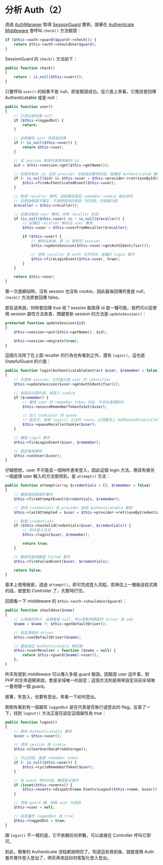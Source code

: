 # 分析 Auth（2）

透過 [AuthManager][] 取得 [SessionGuard][] 實例，接著在 [Authenticate Middleware][] 會呼叫 `check()` 方法驗證：

```php
if ($this->auth->guard($guard)->check()) {
    return $this->auth->shouldUse($guard);
}
```

SessionGuard 的 `check()` 方法如下：

```php
public function check()
{
    return ! is_null($this->user());
}
```

只要呼叫 `user()` 的結果不是 null，即是驗證成功。從介面上來看，它應該會回傳 Authenticatable 或是 null：

```php
public function user()
{
    // 已登出就回傳 null
    if ($this->loggedOut) {
        return;
    }

    // 如果屬性 user 有值就回傳
    if (! is_null($this->user)) {
        return $this->user;
    }

    // 從 session 取得代表使用者的 id 
    $id = $this->session->get($this->getName());

    // 如果有取到 id，且從 provider 也能取回實例的話，就觸發 Authenticated 事件
    if (! is_null($id) && $this->user = $this->provider->retrieveById($id)) {
        $this->fireAuthenticatedEvent($this->user);
    }

    // 取得 recaller 實例。這個實例是從 remember cookie 建出來的
    // 從原始碼還不確定，不過應該指的就是「記住我」的按鈕功能
    $recaller = $this->recaller();

    // 如果沒取到 user 實例，但有 recaller 的話
    if (is_null($this->user) && ! is_null($recaller)) {
        // 試著從 recaller 解析出 user 實例
        $this->user = $this->userFromRecaller($recaller);

        if ($this->user) {
            // 解析出來後，將 id 更新回 session
            $this->updateSession($this->user->getAuthIdentifier());

            // 使用 recaller 對 Auth 元件而言，是屬於 Login 事件
            $this->fireLoginEvent($this->user, true);
        }
    }

    return $this->user;
}
```

第一次進網站時，沒有 session 也沒有 cookie，因此最後回傳的會是 null，`check()` 方法將會回傳 false。

那反過來說，何時會回傳 true 呢？session 能取得 id 是一種可能，我們可以從使用 session 屬性方法來查，關鍵更新 session 的方法是 `updateSession()`：

```php
protected function updateSession($id)
{
    $this->session->put($this->getName(), $id);

    $this->session->migrate(true);
}
```

這個方法除了在上面 recaller 的行為也有看到之外，還有 `login()`，這也是 StatefulGuard 的介面：

```php
public function login(AuthenticatableContract $user, $remember = false)
{
    // 先更新 session，它的值正是 user 的 identifier
    $this->updateSession($user->getAuthIdentifier());

    // 有點記住我的話，就寫入 cookie
    if ($remember) {
        // 確保 user 的 remember token 存在，不存在會建新的
        $this->ensureRememberTokenIsSet($user);

        // 加入 CookieJar 的 queue
        // 換言之，使用 login() 方法的 route，必須要加上 AddQueuedCookiesToResponse 的 middleware 才會有作用
        $this->queueRecallerCookie($user);
    }

    // 觸發 Login 事件
    $this->fireLoginEvent($user, $remember);

    // 設定會員實例
    $this->setUser($user);
}
```

仔細想想，user 不可能丟一個物件進來登入，因此這個 login 方法，應該有被另一個處理 user 輸入的方法使用到，是 `attempt()` 方法：

```php
public function attempt(array $credentials = [], $remember = false)
{
    // 觸發嘗試驗證的事件
    $this->fireAttemptEvent($credentials, $remember);

    // 使用 credentials 去 provider 取得 Authenticatable 實例
    $this->lastAttempted = $user = $this->provider->retrieveByCredentials($credentials);

    // 驗證 credentials
    if ($this->hasValidCredentials($user, $credentials)) {
        // 呼叫登入方法
        $this->login($user, $remember);

        return true;
    }

    // 驗證失敗就觸發 Failed 事件
    $this->fireFailedEvent($user, $credentials);

    return false;
}
```

基本上使用帳密，透過 `attempt()`，即可完成登入流程。若再往上一層級追程式碼的話，就會到 Controller 了，先暫時打住。

回頭看一下 middleware 的 `$this->auth->shouldUse($guard)`：

```php
public function shouldUse($name)
{
    // 以剛剛的例子，這裡會是 null，所以會取得預設的 driver 為 web
    $name = $name ?: $this->getDefaultDriver();

    // 設定預設的 driver
    $this->setDefaultDriver($name);

    // 重新設定 Authenticatable 解析器
    $this->userResolver = function ($name = null) {
        return $this->guard($name)->user();
    };
}
```

昨天有提到 middleware 可以傳入多個 guard 驗證。因驗證 user 這件事，對 PHP 的生命週期來說，會是全域唯一的設定；這個方法則是用來設定目前全域唯一要用哪一個 guard。

接著，有登入，也要有登出。來看一下如何登出。

剛剛有看到有一個屬性 `loggedOut` 是在代表是否執行過登出的 flag。反查了一下，找到 `logout()` 方法正是在設定這個屬性為 true：

```php
public function logout()
{
    // 解析 Authenticatable 實例
    $user = $this->user();

    // 清除 session 與 cookie
    $this->clearUserDataFromStorage();

    // 可以的話，重產 remember token
    if (! is_null($this->user)) {
        $this->cycleRememberToken($user);
    }

    // 有 event 物件的話，觸發登出事件
    if (isset($this->events)) {
        $this->events->dispatch(new Events\Logout($this->name, $user));
    }

    // 清除 guard 裡，有關 user 的資訊
    $this->user = null;

    // 設定屬性 loggedOut 為 true
    $this->loggedOut = true;
}
```
    
跟 `login()` 不一樣的是，它不依賴任何參數，可以直接在 Controller 呼叫它即可。

到此，簡單的 Authenticate 流程都說明完了。知道這些資訊後，就能使用 Auth 套件實作登入登出了，明天再來談如何客製化登入登出。

[AuthManager]: https://github.com/laravel/framework/blob/v5.7.6/src/Illuminate/Auth/AuthManager.php
[Authenticate Middleware]: https://github.com/laravel/framework/blob/v5.7.6/src/Illuminate/Auth/Middleware/Authenticate.php
[SessionGuard]: https://github.com/laravel/framework/blob/v5.7.6/src/Illuminate/Auth/SessionGuard.php
